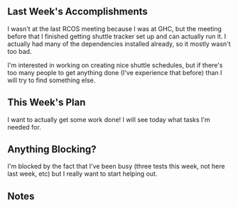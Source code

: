 ## Last Week's Accomplishments

I wasn't at the last RCOS meeting because I was at GHC, but the meeting before that I finished getting shuttle tracker set up and can actually run it. I actually had many of the dependencies installed already, so it mostly wasn't too bad.

I'm interested in working on creating nice shuttle schedules, but if there's too many people to get anything done (I've experience that before) than I will try to find something else.
<!-- > In this section, you can write about what you accomplished in the previous week. -->

<!-- > Examples:
> Bug fixes, Features added, Links to Issues, Links to Pull-Requests, Lightning Talks, Bonus Sessions -->

## This Week's Plan

I want to actually get some work done! I will see today what tasks I'm needed for.
<!-- > In this section, you can write about what you have planned for next week. -->

<!-- > Examples: New Bugs to be fixed, Design choices -->

## Anything Blocking?

I'm blocked by the fact that I've been busy (three tests this week, not here last week, etc) but I really want to start helping out.
<!-- > In this section, you can write about any blockers that you are having trouble in the project. -->

<!-- > Examples: Confusion on how to approach a problem, Limited experience with a specific technology -->

## Notes

<!-- > This is an optional section for any sort of information that does not fall under any of the other categories. -->
